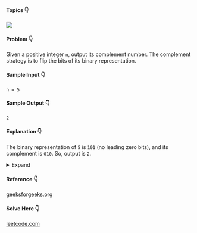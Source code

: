 #### Topics :point_down:
![](https://img.shields.io/badge/-bit--manipulation-wheat)

#### Problem :point_down:
Given a positive integer `n`, output its complement number. The complement strategy is to flip the bits of its binary representation.
#### Sample Input :point_down:
```
n = 5
```
#### Sample Output :point_down:
```
2
```
#### Explanation :point_down:
The binary representation of `5` is `101` (no leading zero bits), and its complement is `010`. So, output is `2`.
<details>
<summary>Expand</summary>

#### Python :point_down:
```py
def solve(n):
    c = ''
    while (n):
        c += '0' if (n % 2) else '1'
        n //= 2

    return int(c[::-1], base=2)
```  
#### Time Complexity :point_down:
```
O(log n)
```
#### Space Complexity :point_down:
```
O(log n)
```  
#### Python :point_down:
```py
def solve(n):
    l = int(math.log(n, 2)) + 1
    for i in range(l):
        n = (n ^ (1 << i))

    return n
```  
#### Time Complexity :point_down:
```
O(log n)
```
#### Space Complexity :point_down:
```
O(1)
```
</details>

#### Reference :point_down:
[geeksforgeeks.org](https://www.geeksforgeeks.org/invert-actual-bits-number/)
#### Solve Here :point_down:
[leetcode.com](https://leetcode.com/problems/number-complement/)
